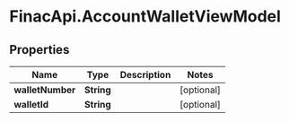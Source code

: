 # FinacApi.AccountWalletViewModel

## Properties
Name | Type | Description | Notes
------------ | ------------- | ------------- | -------------
**walletNumber** | **String** |  | [optional] 
**walletId** | **String** |  | [optional] 

